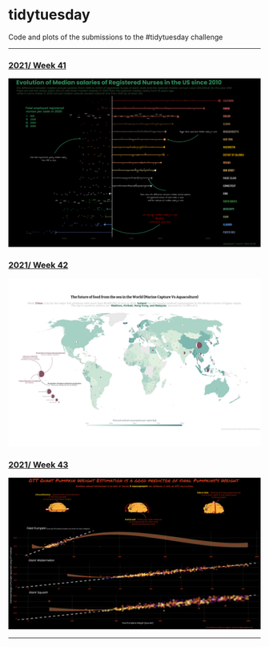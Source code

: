 # tidytuesday
Code and plots of the submissions to the #tidytuesday challenge

***

### [2021/ Week 41](https://github.com/guigui351/tidytuesday/tree/master/2021/2021-Week41/) 
![./2021/2021-Week41/plots/nursesUS.png](https://raw.githubusercontent.com/guigui351/tidytuesday/master/2021/2021-Week41/plots/nursesUS.png)


### [2021/ Week 42](https://github.com/guigui351/tidytuesday/tree/master/2021/2021-Week42/) 
![./2021/2021-Week42/plots/global_fishing.png](https://raw.githubusercontent.com/guigui351/tidytuesday/master/2021/2021-Week42/plots/global_fishing.png)


### [2021/ Week 43](https://github.com/guigui351/tidytuesday/tree/master/2021/2021-Week43/) 
![./2021/2021-Week43/plots/pumpkins_plot.png](https://raw.githubusercontent.com/guigui351/tidytuesday/master/2021/2021-Week43/plots/pumpkins_plot.png)

***
